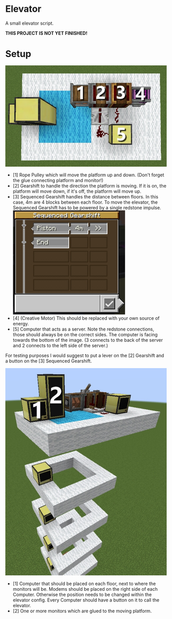 # Elevator
A small elevator script.

**THIS PROJECT IS NOT YET FINISHED!**

# Setup
![Server Setup](setup/elevator-server-setup.jpg)
- [1] Rope Pulley which will move the platform up and down. (Don't forget the glue connecting platform and monitor!)
- [2] Gearshift to handle the direction the platform is moving. If it is on, the platform will move down, if it's off, the platform will move up.
- [3] Sequenced Gearshift handles the distance between floors. In this case, 4m are 4 blocks between each floor. To move the elevator, the Sequenced Gearshift has to be powered by a single redstone impulse.
![Sequenced Gearshift](setup/elevator-sequenced-gearshift.jpg)
- [4] (Creative Motor) This should be replaced with your own source of energy.
- [5] Computer that acts as a server. Note the redstone connections, those should always be on the correct sides. The computer is facing towards the bottom of the image. (3 connects to the back of the server and 2 connects to the left side of the server.)

For testing purposes I would suggest to put a lever on the [2] Gearshift and a button on the [3] Sequenced Gearshift.

![Floor Setup](setup/elevator-floor-setup.jpg)
- [1] Computer that should be placed on each floor, next to where the monitors will be. Modems should be placed on the right side of each Computer. Otherwise the position needs to be changed within the elevator config. Every Computer should have a button on it to call the elevator.
- [2] One or more monitors which are glued to the moving platform.
